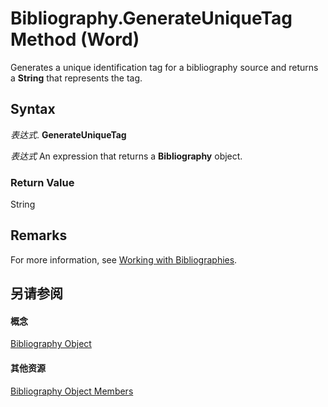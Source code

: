 
# Bibliography.GenerateUniqueTag Method (Word)

Generates a unique identification tag for a bibliography source and returns a  **String** that represents the tag.


## Syntax

 _表达式_. **GenerateUniqueTag**

 _表达式_ An expression that returns a **Bibliography** object.


### Return Value

String


## Remarks

For more information, see [Working with Bibliographies](ce05a0bd-bacd-16e1-0ab0-793a47a15da5.md).


## 另请参阅


#### 概念


[Bibliography Object](2e6c5a98-5c49-2404-e519-ef8bfc4215d2.md)
#### 其他资源


[Bibliography Object Members](http://msdn.microsoft.com/library/f016a091-e556-43e4-3c49-6c4e307ba422%28Office.15%29.aspx)